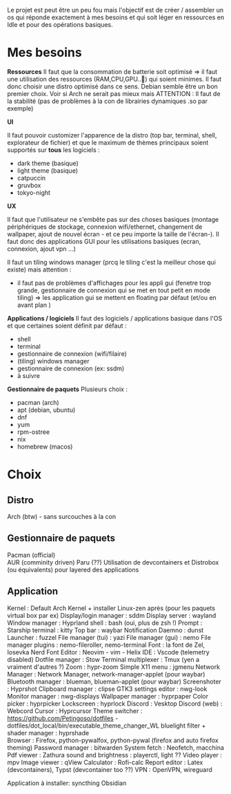 Le projet est peut être un peu fou mais l'objectif est de créer / assembler un os qui réponde exactement à mes besoins et qui soit léger en ressources en Idle et pour des opérations basiques.

# Mes besoins

**Ressources**
Il faut que la consommation de batterie soit optimisé => il faut une utilisation des ressources (RAM,CPU,GPU..👀) qui soient minimes.
Il faut donc choisir une distro optimisé dans ce sens. Debian semble être un bon premier choix. 
Voir si Arch ne serait pas mieux mais ATTENTION : Il faut de la stabilité (pas de problèmes à la con de librairies dynamiques .so par exemple)

**UI**

Il faut pouvoir customizer l'apparence de la distro (top bar, terminal, shell, explorateur de fichier) et que le maximum de thèmes principaux soient supportés sur **tous** les logiciels : 
- dark theme (basique)
- light theme (basique)
- catpuccin
- gruvbox
- tokyo-night

**UX**

Il faut que l'utilisateur ne s'embête pas sur des choses basiques (montage périphériques de stockage, connexion wifi/ethernet, changement de wallpaper, ajout de nouvel écran - et ce peu importe la taille de l'écran-).
Il faut donc des applications GUI pour les utilisations basiques (ecran, connexion, ajout vpn ...)

Il faut un tiling windows manager (prcq le tiling c'est la meilleur chose qui existe) mais attention : 
- il faut pas de problèmes d'affichages pour les appli gui (fenetre trop grande, gestionnaire de connexion qui se met en tout petit en mode tiling) => les application gui se mettent en floating par défaut (et/ou en avant plan )  

**Applications / logiciels**
Il faut des logiciels / applications basique dans l'OS et que certaines soient définit par défaut : 
- shell
- terminal
- gestionnaire de connexion (wifi/filaire)
- (tiling) windows manager
- gestionnaire de connexion (ex: ssdm)
- à suivre


**Gestionnaire de paquets**
Plusieurs choix : 
- pacman (arch)
- apt (debian, ubuntu)
- dnf
- yum
- rpm-ostree
- nix
- homebrew (macos)









# Choix

## Distro

Arch (btw) - sans surcouches à la con

## Gestionnaire de paquets

Pacman (official)  
AUR (comminity driven)
Paru (??) 
Utilisation de devcontainers et Distrobox (ou équivalents) pour layered des applications

## Application

Kernel                  :   Default Arch Kernel + installer Linux-zen après (pour les paquets virtual box par ex)
Display/login manager   :   sddm
Display server          :   wayland
Window manager          :   Hyprland
shell                   :   bash (oui, plus de zsh !)
Prompt                  :   Starship
terminal                :   kitty
Top bar                 :   waybar
Notification Daemno     :   dunst
Launcher                :   fuzzel 
File manager (tui)      :   yazi
File manager (gui)      :   nemo
File manager plugins    :   nemo-fileroller, nemo-terminal
Font                    :   la font de Zel, Iosevka Nerd Font
Editor                  :   Neovim - vim - Helix
IDE                     :   Vscode (telemetry disabled)
Dotfile manager         :   Stow
Terminal multiplexer    :   Tmux (yen a vraiment d'autres ?)
Zoom                    :   hypr-zoom
Simple X11 menu         :   jgmenu
Network Manager         :   Network Manager, network-manager-applet (pour waybar)
Bluetooth manager       :   blueman, blueman-applet (pour waybar)
Screenshoter            :   Hyprshot
Clipboard manager       :   clipse
GTK3 settings editor    :   nwg-look
Monitor manager         :   nwg-displays
Wallpaper manager       :   hyprpaper
Color picker            :   hyprpicker 
Lockscreen              :   hyprlock
Discord                 :   Vesktop
Discord (web)           :   Webcord
Cursor                  :   Hyprcursor
Theme switcher          :   https://github.com/Petingoso/dotfiles - dotfiles/dot_local/bin/executable_theme_changer_WL
bluelight filter + shader manager   :   hyprshade   
Browser                 :   Firefox, python-pywalfox, python-pywal (firefox and auto firefox theming)
Password manager        :   bitwarden
System fetch            :   Neofetch, macchina
Pdf viewer              :   Zathura
sound and brightness    :   playerctl, light ??
Video player            :   mpv
Image viewer            :   qView
Calculator              :   Rofi-calc
Report editor           :   Latex (devcontainers), Typst (devcontainer too ??)
VPN                     :   OpenVPN, wireguard

Application à installer:
syncthing
Obsidian








